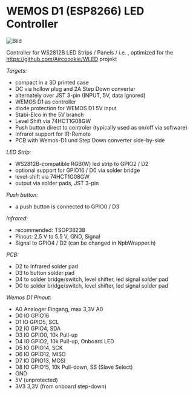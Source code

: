 # WEMOS D1 (ESP8266) LED Controller

![Bild](https://github.com/wak-lab-e-v/ESPLEDCTRL/raw/master/pictures/ESPLEDCTRL.jpg)

Controller for WS2812B LED Strips / Panels / i.e. , optimized for the https://github.com/Aircoookie/WLED projekt

*Targets:*

- compact in a 3D printed case
- DC via hollow plug and 2A Step Down converter
- alternately over JST 3-pin (INPUT, 5V, data ignored)
- WEMOS D1 as controller
- diode protection for WEMOS D1 5V input
- Stabi-Elco in the 5V branch 
- Level Shift via 74HCT1G08GW
- Push button direct to controler (typically used as on/off via software)
- Infrarot support for IR-Remote
- PCB with Wemos-D1 und Step Down converter side-by-side


*LED Strip:*

- WS2812B-compatible RGB(W) led strip to GPIO2 / D2
- optional support for GPIO16 / D0 via solder bridge 
- level-shift via 74HCT1G08GW
- output via solder pads, JST 3-pin

*Push button:*

- a push button is connected to GPIO0 / D3


*Infrared:*

- recommended: TSOP38238
- Pinout: 2.5 V to 5.5 V, GND, Signal
- Signal to GPIO4 / D2 (can be changed in NpbWrapper.h)


*PCB:*

- D2 to Infrared solder pad
- D3 to button solder pad
- D4 to solder bridge/switch, level shifter, led signal solder pad
- D0 to solder bridge/switch, level shifter, led signal solder pad


*Wemos D1 Pinout:*

- A0	Analoger Eingang, max 3,3V	A0
- D0	IO	GPIO16
- D1	IO	GPIO5, SCL
- D2	IO	GPIO4, SDA
- D3	IO	GPIO0, 10k Pull-up
- D4	IO	GPIO2, 10k Pull-up, Onboard LED
- D5	IO  GPIO14, SCK	
- D6	IO	GPIO12, MISO
- D7	IO	GPIO13, MOSI
- D8	IO	GPIO15, 10k Pull-down, SS (Slave Select)
- GND
- 5V	(unprotected)
- 3V3	3,3V (from onboard step-down)

